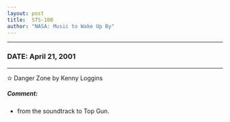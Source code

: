 ```yaml
---
layout: post
title:  STS-100
author: "NASA: Music to Wake Up By"
---
```


----
### DATE: April 21, 2001
----
✫ Danger Zone by Kenny Loggins

##### Comment:
* from the soundtrack to Top Gun.
